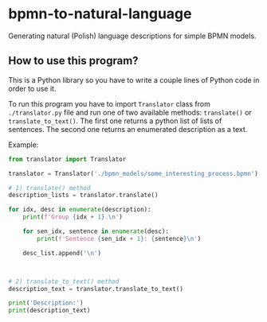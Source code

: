 # bpmn-to-natural-language
Generating natural (Polish) language descriptions for simple BPMN models.

## How to use this program?
This is a Python library so you have to write a couple lines of Python code in order to use it.

To run this program you have to import `Translator` class from `./translator.py` file and run one of two available methods: `translate()` or `translate_to_text()`.
The first one returns a python list of lists of sentences. The second one returns an enumerated description as a text.

Example:

```python
from translator import Translator

translator = Translator('./bpmn_models/some_interesting_process.bpmn')

# 1) translate() method
description_lists = translator.translate()

for idx, desc in enumerate(description):
    print(f'Group {idx + 1}.\n')

    for sen_idx, sentence in enumerate(desc):
        print(f'Sentence {sen_idx + 1}: {sentence}\n')

    desc_list.append('\n')



# 2) translate_to_text() method
description_text = translator.translate_to_text()

print('Description:')
print(description_text)
```
